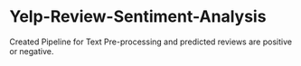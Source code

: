 # Yelp-Review-Sentiment-Analysis
Created Pipeline for Text Pre-processing and predicted reviews are positive or negative.
